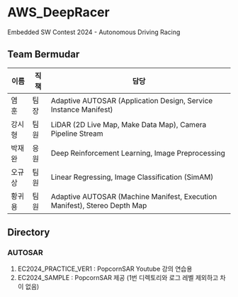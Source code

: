 # AWS_DeepRacer
Embedded SW Contest 2024 - Autonomous Driving Racing

## Team Bermudar

|이름|직책|담당|
|---|---|----------------------|
|염 훈|팀  장|Adaptive AUTOSAR (Application Design, Service Instance Manifest)|
|강시형|팀  원|LiDAR (2D Live Map, Make Data Map), Camera Pipeline Stream|
|박재완|응  원|Deep Reinforcement Learning, Image Preprocessing|
|오규상|팀  원|Linear Regressing, Image Classification (SimAM)|
|황귀용|팀  원|Adaptive AUTOSAR (Machine Manifest, Execution Manifest), Stereo Depth Map|

## Directory
### AUTOSAR
1. EC2024_PRACTICE_VER1 : PopcornSAR Youtube 강의 연습용
2. EC2024_SAMPLE : PopcornSAR 제공 (1번 디렉토리와 로그 레벨 제외하고 차이 없음)
